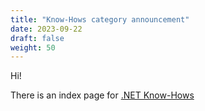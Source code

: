 ```yaml
---
title: "Know-Hows category announcement"
date: 2023-09-22
draft: false
weight: 50
---
```


Hi!

There is an index page for [.NET Know-Hows](/know-how)
